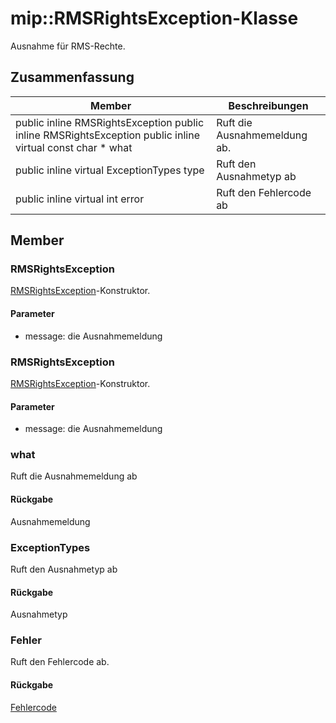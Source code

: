 # <a name="class-miprmsrightsexception"></a>mip::RMSRightsException-Klasse 
Ausnahme für RMS-Rechte.
## <a name="summary"></a>Zusammenfassung
 Member                        | Beschreibungen                                
--------------------------------|---------------------------------------------
public inline  RMSRightsException public inline  RMSRightsException public inline virtual const char * what | Ruft die Ausnahmemeldung ab.
public inline virtual ExceptionTypes type | Ruft den Ausnahmetyp ab
public inline virtual int error | Ruft den Fehlercode ab
## <a name="members"></a>Member
### <a name="rmsrightsexception"></a>RMSRightsException
[RMSRightsException](#classmip_1_1_r_m_s_rights_exception)-Konstruktor.
#### <a name="parameters"></a>Parameter
* message: die Ausnahmemeldung
### <a name="rmsrightsexception"></a>RMSRightsException
[RMSRightsException](#classmip_1_1_r_m_s_rights_exception)-Konstruktor.
#### <a name="parameters"></a>Parameter
* message: die Ausnahmemeldung
### <a name="what"></a>what
Ruft die Ausnahmemeldung ab
#### <a name="returns"></a>Rückgabe
Ausnahmemeldung
### <a name="exceptiontypes"></a>ExceptionTypes
Ruft den Ausnahmetyp ab
#### <a name="returns"></a>Rückgabe
Ausnahmetyp
### <a name="error"></a>Fehler
Ruft den Fehlercode ab.
#### <a name="returns"></a>Rückgabe
[Fehlercode](#classmip_1_1_error)